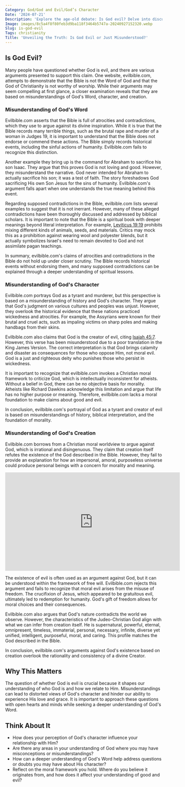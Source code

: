 ```yaml
---
Category: God/God and Evil/God’s Character
Date: '2024-07-21'
Description: 'Explore the age-old debate: Is God evil? Delve into discussions on morality, theology, and the nature of divinity in this thought-provoking article.'
Image: images/8c5a4f8f80feb3d9ba118f3464b5747a-20240927152320.webp
Slug: is-god-evil
Tags: christianity
Title: 'Unveiling the Truth: Is God Evil or Just Misunderstood?'
---
```


## Is God Evil?

Many people have questioned whether God is evil, and there are various arguments presented to support this claim. One website, evilbible.com, attempts to demonstrate that the Bible is not the Word of God and that the God of Christianity is not worthy of worship. While their arguments may seem compelling at first glance, a closer examination reveals that they are based on misunderstandings of God's Word, character, and creation.

### Misunderstanding of God's Word

Evilbible.com asserts that the Bible is full of atrocities and contradictions, which they use to argue against its divine inspiration. While it is true that the Bible records many terrible things, such as the brutal rape and murder of a woman in Judges 19, it is important to understand that the Bible does not endorse or commend these actions. The Bible simply records historical events, including the sinful actions of humanity. Evilbible.com fails to recognize this distinction.

Another example they bring up is the command for Abraham to sacrifice his son Isaac. They argue that this proves God is not loving and good. However, they misunderstand the narrative. God never intended for Abraham to actually sacrifice his son; it was a test of faith. The story foreshadows God sacrificing His own Son Jesus for the sins of humanity. Evilbible.com's argument falls apart when one understands the true meaning behind this event.

Regarding supposed contradictions in the Bible, evilbible.com lists several examples to suggest that it is not inerrant. However, many of these alleged contradictions have been thoroughly discussed and addressed by biblical scholars. It is important to note that the Bible is a spiritual book with deeper meanings beyond literal interpretation. For example, [Leviticus 19:19](https://www.bibleref.com/Leviticus/19/Leviticus-19-19.html) prohibits mixing different kinds of animals, seeds, and materials. Critics may mock this as a prohibition against wearing wool and polyester blends, but it actually symbolizes Israel's need to remain devoted to God and not assimilate pagan teachings.

In summary, evilbible.com's claims of atrocities and contradictions in the Bible do not hold up under closer scrutiny. The Bible records historical events without endorsing them, and many supposed contradictions can be explained through a deeper understanding of spiritual lessons.

### Misunderstanding of God's Character

Evilbible.com portrays God as a tyrant and murderer, but this perspective is based on a misunderstanding of history and God's character. They argue that God's judgment on various cultures and peoples was unjust. However, they overlook the historical evidence that these nations practiced wickedness and atrocities. For example, the Assyrians were known for their brutal and cruel acts, such as impaling victims on sharp poles and making handbags from their skins.

Evilbible.com also claims that God is the creator of evil, citing [Isaiah 45:7](https://www.bibleref.com/Isaiah/45/Isaiah-45-7.html). However, this verse has been misunderstood due to a poor translation in the King James Version. The correct interpretation is that God brings calamity and disaster as consequences for those who oppose Him, not moral evil. God is a just and righteous deity who punishes those who persist in wickedness.

It is important to recognize that evilbible.com invokes a Christian moral framework to criticize God, which is intellectually inconsistent for atheists. Without a belief in God, there can be no objective basis for morality. Atheists like Richard Dawkins acknowledge this limitation and argue that life has no higher purpose or meaning. Therefore, evilbible.com lacks a moral foundation to make claims about good and evil.

In conclusion, evilbible.com's portrayal of God as a tyrant and creator of evil is based on misunderstandings of history, biblical interpretation, and the foundation of morality.

### Misunderstanding of God's Creation

Evilbible.com borrows from a Christian moral worldview to argue against God, which is irrational and disingenuous. They claim that creation itself refutes the existence of the God described in the Bible. However, they fail to provide an explanation for how an impersonal, amoral, purposeless universe could produce personal beings with a concern for morality and meaning.


<iframe width="560" height="315" src="https://www.youtube.com/embed/XBIXPr6AH4A" frameborder="0" allow="autoplay; encrypted-media" allowfullscreen></iframe>


The existence of evil is often used as an argument against God, but it can be understood within the framework of free will. Evilbible.com rejects this argument and fails to recognize that moral evil arises from the misuse of freedom. The crucifixion of Jesus, which appeared to be gratuitous evil, ultimately led to redemption for humanity. God's gift of freedom allows for moral choices and their consequences.

Evilbible.com also argues that God's nature contradicts the world we observe. However, the characteristics of the Judeo-Christian God align with what we can infer from creation itself. He is supernatural, powerful, eternal, omnipresent, timeless, immaterial, personal, necessary, infinite, diverse yet unified, intelligent, purposeful, moral, and caring. This profile matches the God described in the Bible.

In conclusion, evilbible.com's arguments against God's existence based on creation overlook the rationality and consistency of a divine Creator.

## Why This Matters

The question of whether God is evil is crucial because it shapes our understanding of who God is and how we relate to Him. Misunderstandings can lead to distorted views of God's character and hinder our ability to experience His love and grace. It is important to approach these questions with open hearts and minds while seeking a deeper understanding of God's Word.

## Think About It

- How does your perception of God's character influence your relationship with Him?
- Are there any areas in your understanding of God where you may have misconceptions or misunderstandings?
- How can a deeper understanding of God's Word help address questions or doubts you may have about His character?
- Reflect on the moral framework you hold. Where do you believe it originates from, and how does it affect your understanding of good and evil?